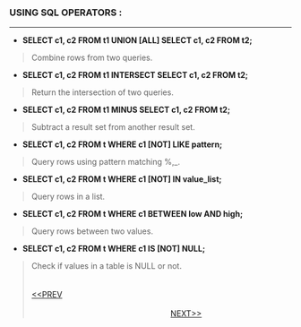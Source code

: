 ### USING SQL OPERATORS :
---
- **SELECT c1, c2 FROM t1 UNION [ALL] SELECT c1, c2 FROM t2;**
> Combine rows from two queries.
- **SELECT c1, c2 FROM t1 INTERSECT SELECT c1, c2 FROM t2;**
> Return the intersection of two queries.
- **SELECT  c1, c2 FROM t1 MINUS SELECT c1, c2 FROM t2;**
> Subtract a result set from another result set.
- **SELECT  c1, c2 FROM t WHERE c1 [NOT] LIKE pattern;**
> Query rows using pattern matching %,_.
- **SELECT  c1, c2 FROM t WHERE c1 [NOT] IN value_list;**
> Query rows in a list.
- **SELECT c1, c2 FROM t WHERE c1 BETWEEN low AND high;**
> Query rows between two values.
- **SELECT c1, c2 FROM t WHERE c1 IS [NOT] NULL;**
> Check if values in a table is NULL or not.
<br/><br/><br/>
[<<PREV](https://indeshan.github.io/SQL-Cheat-Sheet/QueryingFromMultipleTables) &nbsp;&nbsp;&nbsp;&nbsp;&nbsp;&nbsp;&nbsp;&nbsp;&nbsp;&nbsp;&nbsp;&nbsp;&nbsp;&nbsp;&nbsp;&nbsp;&nbsp;&nbsp;&nbsp;&nbsp;&nbsp;&nbsp;&nbsp;&nbsp;&nbsp;&nbsp;&nbsp;&nbsp;&nbsp;&nbsp;&nbsp;&nbsp;&nbsp;&nbsp;&nbsp;&nbsp;&nbsp;&nbsp;&nbsp;&nbsp;&nbsp;&nbsp;&nbsp;&nbsp;&nbsp;&nbsp;&nbsp;&nbsp;&nbsp;&nbsp;&nbsp;&nbsp;&nbsp;&nbsp;&nbsp;&nbsp;&nbsp;&nbsp;&nbsp;&nbsp;&nbsp;&nbsp;&nbsp;&nbsp;&nbsp;&nbsp;&nbsp;&nbsp;&nbsp;&nbsp;&nbsp;&nbsp;&nbsp;&nbsp;&nbsp;&nbsp;&nbsp;&nbsp;&nbsp;&nbsp;&nbsp;&nbsp;&nbsp;&nbsp;&nbsp;&nbsp;&nbsp;&nbsp;&nbsp;&nbsp;&nbsp;&nbsp;&nbsp;&nbsp;&nbsp;&nbsp;&nbsp;&nbsp;&nbsp;&nbsp;&nbsp;&nbsp;&nbsp;&nbsp;&nbsp;&nbsp;&nbsp;&nbsp;&nbsp;&nbsp;&nbsp;&nbsp;&nbsp;&nbsp;&nbsp;&nbsp;&nbsp;&nbsp;&nbsp;&nbsp;&nbsp;&nbsp;&nbsp;&nbsp;&nbsp;&nbsp;&nbsp;&nbsp;&nbsp;&nbsp;&nbsp;&nbsp;&nbsp;&nbsp;&nbsp;&nbsp;&nbsp;&nbsp;&nbsp;&nbsp;&nbsp;&nbsp;&nbsp;&nbsp;&nbsp;&nbsp;&nbsp;&nbsp;&nbsp;&nbsp;&nbsp;&nbsp;&nbsp;&nbsp;&nbsp;&nbsp;&nbsp;&nbsp;&nbsp;&nbsp;&nbsp;&nbsp;&nbsp;&nbsp;&nbsp;&nbsp;&nbsp;&nbsp;&nbsp;&nbsp;&nbsp;&nbsp;&nbsp;&nbsp;&nbsp;&nbsp;&nbsp;&nbsp;&nbsp;&nbsp;[NEXT>>](https://indeshan.github.io/SQL-Cheat-Sheet/ManagingTables)
